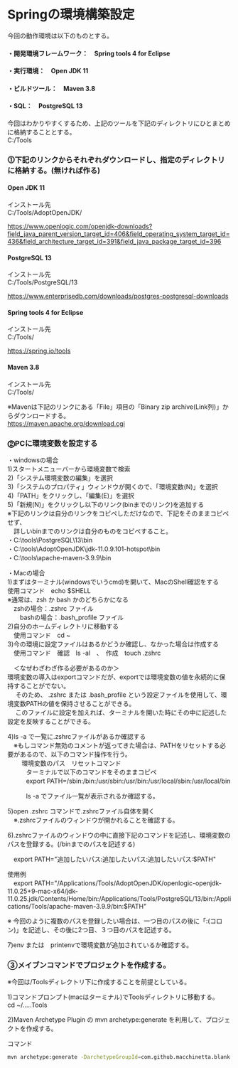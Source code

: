 # Springの環境構築設定

今回の動作環境は以下のものとする。  
#### ・開発環境フレームワーク：　Spring tools 4 for Eclipse  
#### ・実行環境：　Open JDK 11  
#### ・ビルドツール：　Maven 3.8   
#### ・SQL：　PostgreSQL 13  

今回はわかりやすくするため、上記のツールを下記のディレクトリにひとまとめに格納することとする。  
C:/Tools  

  


### ⓵下記のリンクからそれぞれダウンロードし、指定のディレクトリに格納する。(無ければ作る)  

  
#### Open JDK 11  
インストール先  
C:/Tools/AdoptOpenJDK/  
  
https://www.openlogic.com/openjdk-downloads?field_java_parent_version_target_id=406&field_operating_system_target_id=436&field_architecture_target_id=391&field_java_package_target_id=396  

#### PostgreSQL 13  
インストール先  
C:/Tools/PostgreSQL/13  
  
https://www.enterprisedb.com/downloads/postgres-postgresql-downloads  
  
#### Spring tools 4 for Eclipse  
インストール先  
C:/Tools/  

https://spring.io/tools
  
#### Maven 3.8  
インストール先  
C:/Tools/  

※Mavenは下記のリンクにある「File」項目の「Binary zip archive(Link列)」からダウンロードする。  
https://maven.apache.org/download.cgi  


### ⓶PCに環境変数を設定する  
・windowsの場合  
1)スタートメニューバーから環境変数で検索  
2)「システム環境変数の編集」を選択  
3)「システムのプロパティ」ウィンドウが開くので、「環境変数(N)」を選択  
4)「PATH」をクリックし、「編集(E)」を選択  
5)「新規(N)」をクリックし以下のリンク(binまでのリンク)を追加する  
  ※下記のリンクは自分のリンクをコピペしただけなので、下記をそのままコピペせず、  
  　詳しいbinまでのリンクは自分のものをコピペすること。  
  ・C:\tools\PostgreSQL\13\bin  
  ・C:\tools\AdoptOpenJDK\jdk-11.0.9.101-hotspot\bin  
  ・C:\tools\apache-maven-3.9.9\bin  

・Macの場合  
1)まずはターミナル(windowsでいうcmd)を開いて、MacのShell確認をする  
  使用コマンド　echo $SHELL  
  ※通常は、zsh か bash かのどちらかになる  
  　zshの場合：.zshrc ファイル  
　　bashの場合：.bash_profile ファイル  
2)自分のホームディレクトリに移動する  
　使用コマンド　cd ~  
3)今の環境に設定ファイルはあるかどうか確認し、なかった場合は作成する  
　使用コマンド　確認　ls -al　、　作成　touch .zshrc  

　＜なぜわざわざ作る必要があるのか＞  
   環境変数の導入はexportコマンドだが、exportでは環境変数の値を永続的に保持することがでない。  
　 そのため、 .zshrc または .bash_profile という設定ファイルを使用して、環境変数PATHの値を保持させることができる。  
　 このファイルに設定を加えれば、ターミナルを開いた時にその中に記述した設定を反映することができる。  

4)ls -a で一覧に.zshrcファイルがあるか確認する  
　※もしコマンド無効のコメントが返ってきた場合は、PATHをリセットする必要があるので、以下のコマンド操作を行う。  
 　　 環境変数のパス　リセットコマンド  
　　　ターミナルで以下のコマンドをそのままコピペ  
　　　export PATH=/sbin:/bin:/usr/sbin:/usr/bin:/usr/local/sbin:/usr/local/bin  

　　　ls -a でファイル一覧が表示されるか確認する。  

5)open .zshrc コマンドで.zshrcファイル自体を開く  
　※.zshrcファイルのウィンドウが開かれることを確認する。  
   
6).zshrcファイルのウィンドウの中に直接下記のコマンドを記述し、環境変数のパスを登録する。(/binまでのパスを記述する)  

  　export PATH="追加したいパス:追加したいパス:追加したいパス:$PATH"  

  使用例  
　export PATH="/Applications/Tools/AdoptOpenJDK/openlogic-openjdk-11.0.25+9-mac-x64/jdk-11.0.25.jdk/Contents/Home/bin:/Applications/Tools/PostgreSQL/13/bin:/Applications/Tools/apache-maven-3.9.9/bin:$PATH"  
  
   ※ 今回のように複数のパスを登録したい場合は、一つ目のパスの後に「:(コロン)」を記述し、その後に2つ目、３つ目のパスを記述する。  
     
7)env または　printenvで環境変数が追加されているか確認する。  

### ③メイブンコマンドでプロジェクトを作成する。  
※今回は/Toolsディレクトリ下に作成することを前提としている。  
  
1)コマンドプロンプト(macはターミナル)でToolsディレクトリに移動する。  
 cd ~/.....Tools

2)Maven Archetype Plugin の mvn archetype:generate を利用して、プロジェクトを作成する。  

  コマンド   
  ```bash
  mvn archetype:generate -DarchetypeGroupId=com.github.macchinetta.blank -DarchetypeArtifactId=macchinetta-batch-archetype -DarchetypeVersion=2.3.0.RELEASE
```

  
